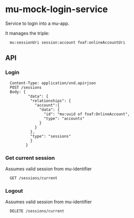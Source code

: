 # mu-mock-login-service
Service to login into a mu-app.

It manages the triple:
```
  mu:sessionUri session:account foaf:onlineAccountUri
```

## API
### Login
```
  Content-Type: application/vnd.api+json
  POST /sessions
  Body: {
          "data": {
           "relationships": {
             "account":{
               "data": {
                 "id": "mu:uuid of foaf:OnlineAccount",
                 "type": "accounts"
               }
             }
           },
           "type": "sessions"
           }
         }
```
### Get current session
Assumes valid session from mu-identifier
```
  GET /sessions/current
```
### Logout
Assumes valid session from mu-identifier
```
  DELETE /sessions/current
```
